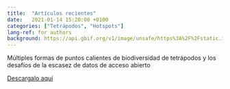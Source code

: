 ```yaml
---
title:  "Artículos recientes"
date:   2021-01-14 15:20:00 +0100
categories: ["Tetrápodos", "Hotspots"]
lang-ref: for authors
background: https://api.gbif.org/v1/image/unsafe/https%3A%2F%2Fstatic.inaturalist.org%2Fphotos%2F59405704%2Foriginal.jpeg%3F1578702003
---
```

Múltiples formas de puntos calientes de biodiversidad de tetrápodos y los desafíos de la escasez de datos de acceso abierto

[Descargalo aquí](https://biodiversidata.org/files/s41598-020-79074-8.pdf) 

